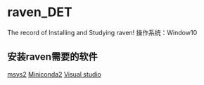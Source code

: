 # raven_DET
The record of Installing and Studying raven!
操作系统：Window10    

## 安装raven需要的软件
[msys2](https://www.msys2.org/)
[Miniconda2](https://docs.conda.io/en/latest/miniconda.html)
[Visual studio](https://visualstudio.microsoft.com/)
